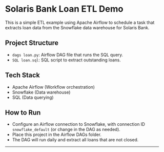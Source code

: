 # Solaris Bank Loan ETL Demo

This is a simple ETL example using Apache Airflow to schedule a task that extracts loan data from the Snowflake data warehouse for Solaris Bank.

## Project Structure
- `dags loan.py`: Airflow DAG file that runs the SQL query.
- `SQL loan.sql`: SQL script to extract outstanding loans.

## Tech Stack
- Apache Airflow (Workflow orchestration)
- Snowflake (Data warehouse)
- SQL (Data querying)

## How to Run
- Configure an Airflow connection to Snowflake, with connection ID `snowflake_default` (or change in the DAG as needed).
- Place this project in the Airflow DAGs folder.
- The DAG will run daily and extract all loans that are not closed.

---

